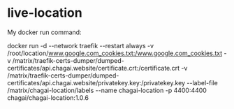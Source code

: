 # live-location

My docker run command:

docker run -d --network traefik --restart always -v /root/location/www.google.com_cookies.txt:/www.google.com_cookies.txt -v /matrix/traefik-certs-dumper/dumped-certificates/api.chagai.website/certificate.crt:/certificate.crt -v /matrix/traefik-certs-dumper/dumped-certificates/api.chagai.website/privatekey.key:/privatekey.key --label-file /matrix/chagai-location/labels --name chagai-location -p 4400:4400 chagai/chagai-location:1.0.6